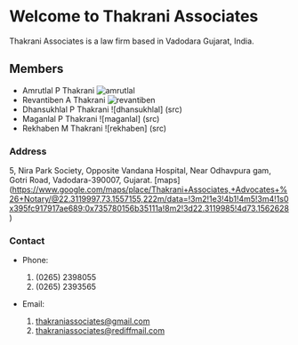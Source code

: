 # Welcome to Thakrani Associates

Thakrani Associates is a law firm based in Vadodara Gujarat, India.

## Members

- Amrutlal P Thakrani ![amrutlal](src)
- Revantiben A Thakrani ![revantiben](src)
- Dhansukhlal P Thakrani ![dhansukhlal] (src)
- Maganlal P Thakrani ![maganlal] (src)
- Rekhaben M Thakrani ![rekhaben] (src)

### Address

5, Nira Park Society,
Opposite Vandana Hospital,
Near Odhavpura gam,
Gotri Road,
Vadodara-390007,
Gujarat.
[maps] (https://www.google.com/maps/place/Thakrani+Associates,+Advocates+%26+Notary/@22.3119997,73.1557155,222m/data=!3m2!1e3!4b1!4m5!3m4!1s0x395fc917917ae689:0x735780156b35111a!8m2!3d22.3119985!4d73.1562628)

### Contact

- Phone: 
  1. (0265) 2398055
  2. (0265) 2393565
  
- Email: 
  1. thakraniassociates@gmail.com
  2. thakraniassociates@rediffmail.com
